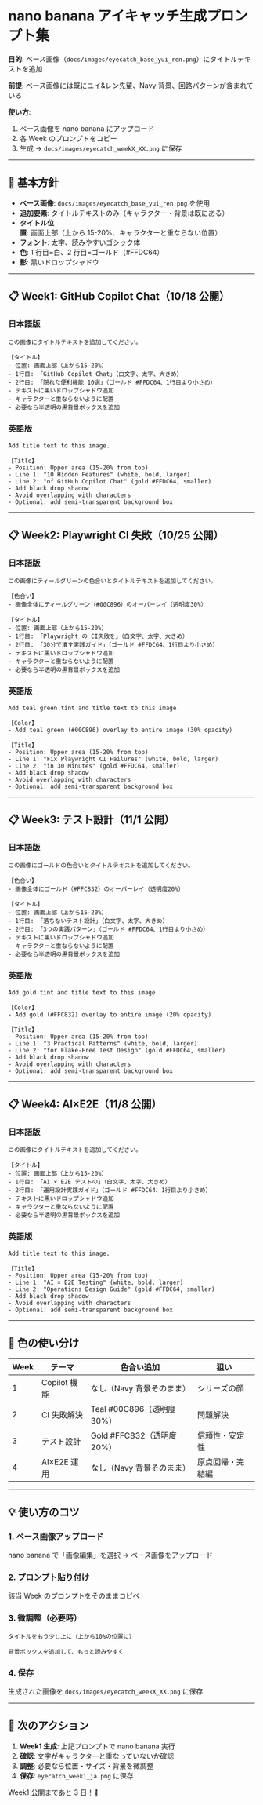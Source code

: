 # nano banana アイキャッチ生成プロンプト集

**目的**: ベース画像（`docs/images/eyecatch_base_yui_ren.png`）にタイトルテキストを追加

**前提**: ベース画像には既にユイ&レン先輩、Navy 背景、回路パターンが含まれている

**使い方**:

1. ベース画像を nano banana にアップロード
2. 各 Week のプロンプトをコピー
3. 生成 → `docs/images/eyecatch_weekX_XX.png` に保存

---

## 🎨 基本方針

- **ベース画像**: `docs/images/eyecatch_base_yui_ren.png` を使用
- **追加要素**: タイトルテキストのみ（キャラクター・背景は既にある）
- **タイトル位置**: 画面上部（上から 15-20%、キャラクターと重ならない位置）
- **フォント**: 太字、読みやすいゴシック体
- **色**: 1 行目=白、2 行目=ゴールド（#FFDC64）
- **影**: 黒いドロップシャドウ

---

## 📋 Week1: GitHub Copilot Chat（10/18 公開）

### 日本語版

```
この画像にタイトルテキストを追加してください。

【タイトル】
- 位置: 画面上部（上から15-20%）
- 1行目: 「GitHub Copilot Chat」（白文字、太字、大きめ）
- 2行目: 「隠れた便利機能 10選」（ゴールド #FFDC64、1行目より小さめ）
- テキストに黒いドロップシャドウ追加
- キャラクターと重ならないように配置
- 必要なら半透明の黒背景ボックスを追加
```

### 英語版

```
Add title text to this image.

【Title】
- Position: Upper area (15-20% from top)
- Line 1: "10 Hidden Features" (white, bold, larger)
- Line 2: "of GitHub Copilot Chat" (gold #FFDC64, smaller)
- Add black drop shadow
- Avoid overlapping with characters
- Optional: add semi-transparent background box
```

---

## 📋 Week2: Playwright CI 失敗（10/25 公開）

### 日本語版

```
この画像にティールグリーンの色合いとタイトルテキストを追加してください。

【色合い】
- 画像全体にティールグリーン（#00C896）のオーバーレイ（透明度30%）

【タイトル】
- 位置: 画面上部（上から15-20%）
- 1行目: 「Playwright の CI失敗を」（白文字、太字、大きめ）
- 2行目: 「30分で潰す実践ガイド」（ゴールド #FFDC64、1行目より小さめ）
- テキストに黒いドロップシャドウ追加
- キャラクターと重ならないように配置
- 必要なら半透明の黒背景ボックスを追加
```

### 英語版

```
Add teal green tint and title text to this image.

【Color】
- Add teal green (#00C896) overlay to entire image (30% opacity)

【Title】
- Position: Upper area (15-20% from top)
- Line 1: "Fix Playwright CI Failures" (white, bold, larger)
- Line 2: "in 30 Minutes" (gold #FFDC64, smaller)
- Add black drop shadow
- Avoid overlapping with characters
- Optional: add semi-transparent background box
```

---

## 📋 Week3: テスト設計（11/1 公開）

### 日本語版

```
この画像にゴールドの色合いとタイトルテキストを追加してください。

【色合い】
- 画像全体にゴールド（#FFC832）のオーバーレイ（透明度20%）

【タイトル】
- 位置: 画面上部（上から15-20%）
- 1行目: 「落ちないテスト設計」（白文字、太字、大きめ）
- 2行目: 「3つの実践パターン」（ゴールド #FFDC64、1行目より小さめ）
- テキストに黒いドロップシャドウ追加
- キャラクターと重ならないように配置
- 必要なら半透明の黒背景ボックスを追加
```

### 英語版

```
Add gold tint and title text to this image.

【Color】
- Add gold (#FFC832) overlay to entire image (20% opacity)

【Title】
- Position: Upper area (15-20% from top)
- Line 1: "3 Practical Patterns" (white, bold, larger)
- Line 2: "for Flake-Free Test Design" (gold #FFDC64, smaller)
- Add black drop shadow
- Avoid overlapping with characters
- Optional: add semi-transparent background box
```

---

## 📋 Week4: AI×E2E（11/8 公開）

### 日本語版

```
この画像にタイトルテキストを追加してください。

【タイトル】
- 位置: 画面上部（上から15-20%）
- 1行目: 「AI × E2E テストの」（白文字、太字、大きめ）
- 2行目: 「運用設計実践ガイド」（ゴールド #FFDC64、1行目より小さめ）
- テキストに黒いドロップシャドウ追加
- キャラクターと重ならないように配置
- 必要なら半透明の黒背景ボックスを追加
```

### 英語版

```
Add title text to this image.

【Title】
- Position: Upper area (15-20% from top)
- Line 1: "AI × E2E Testing" (white, bold, larger)
- Line 2: "Operations Design Guide" (gold #FFDC64, smaller)
- Add black drop shadow
- Avoid overlapping with characters
- Optional: add semi-transparent background box
```

---

## 🎯 色の使い分け

| Week | テーマ       | 色合い追加                 | 狙い             |
| ---- | ------------ | -------------------------- | ---------------- |
| 1    | Copilot 機能 | なし（Navy 背景そのまま）  | シリーズの顔     |
| 2    | CI 失敗解決  | Teal #00C896（透明度 30%） | 問題解決         |
| 3    | テスト設計   | Gold #FFC832（透明度 20%） | 信頼性・安定性   |
| 4    | AI×E2E 運用  | なし（Navy 背景そのまま）  | 原点回帰・完結編 |

---

## 💡 使い方のコツ

### 1. ベース画像アップロード

nano banana で「画像編集」を選択 → ベース画像をアップロード

### 2. プロンプト貼り付け

該当 Week のプロンプトをそのままコピペ

### 3. 微調整（必要時）

```
タイトルをもう少し上に（上から10%の位置に）
```

```
背景ボックスを追加して、もっと読みやすく
```

### 4. 保存

生成された画像を `docs/images/eyecatch_weekX_XX.png` に保存

---

## 📌 次のアクション

1. **Week1 生成**: 上記プロンプトで nano banana 実行
2. **確認**: 文字がキャラクターと重なっていないか確認
3. **調整**: 必要なら位置・サイズ・背景を微調整
4. **保存**: `eyecatch_week1_ja.png` に保存

Week1 公開まであと 3 日！🚀
